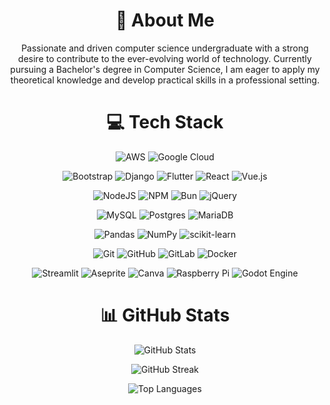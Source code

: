 <div align="center">
  <h1>💫 About Me</h1>
  <p>
    Passionate and driven computer science undergraduate with a strong desire to contribute to the ever-evolving world of technology. Currently pursuing a Bachelor's degree in Computer Science, I am eager to apply my theoretical knowledge and develop practical skills in a professional setting.
  </p>
</div>

<div align="center">
  <h1>💻 Tech Stack</h1>
  
  <!-- Cloud -->
  ![AWS](https://img.shields.io/badge/AWS-%23FF9900.svg?style=for-the-badge&logo=amazon-aws&logoColor=white) 
  ![Google Cloud](https://img.shields.io/badge/GoogleCloud-%234285F4.svg?style=for-the-badge&logo=google-cloud&logoColor=white)
  
  <!-- Frameworks -->
  ![Bootstrap](https://img.shields.io/badge/bootstrap-%238511FA.svg?style=for-the-badge&logo=bootstrap&logoColor=white) 
  ![Django](https://img.shields.io/badge/django-%23092E20.svg?style=for-the-badge&logo=django&logoColor=white) 
  ![Flutter](https://img.shields.io/badge/Flutter-%2302569B.svg?style=for-the-badge&logo=Flutter&logoColor=white) 
  ![React](https://img.shields.io/badge/react-%2320232a.svg?style=for-the-badge&logo=react&logoColor=%2361DAFB) 
  ![Vue.js](https://img.shields.io/badge/vue.js-%2335495e.svg?style=for-the-badge&logo=vuedotjs&logoColor=%234FC08D)
  
  <!-- JavaScript Ecosystem -->
  ![NodeJS](https://img.shields.io/badge/node.js-6DA55F?style=for-the-badge&logo=node.js&logoColor=white) 
  ![NPM](https://img.shields.io/badge/NPM-%23CB3837.svg?style=for-the-badge&logo=npm&logoColor=white) 
  ![Bun](https://img.shields.io/badge/Bun-%23000000.svg?style=for-the-badge&logo=bun&logoColor=white) 
  ![jQuery](https://img.shields.io/badge/jquery-%230769AD.svg?style=for-the-badge&logo=jquery&logoColor=white)
  
  <!-- Databases -->
  ![MySQL](https://img.shields.io/badge/mysql-4479A1.svg?style=for-the-badge&logo=mysql&logoColor=white) 
  ![Postgres](https://img.shields.io/badge/postgres-%23316192.svg?style=for-the-badge&logo=postgresql&logoColor=white) 
  ![MariaDB](https://img.shields.io/badge/MariaDB-003545?style=for-the-badge&logo=mariadb&logoColor=white)
  
  <!-- Data Science -->
  ![Pandas](https://img.shields.io/badge/pandas-%23150458.svg?style=for-the-badge&logo=pandas&logoColor=white) 
  ![NumPy](https://img.shields.io/badge/numpy-%23013243.svg?style=for-the-badge&logo=numpy&logoColor=white) 
  ![scikit-learn](https://img.shields.io/badge/scikit--learn-%23F7931E.svg?style=for-the-badge&logo=scikit-learn&logoColor=white)
  
  <!-- Tools -->
  ![Git](https://img.shields.io/badge/git-%23F05033.svg?style=for-the-badge&logo=git&logoColor=white) 
  ![GitHub](https://img.shields.io/badge/github-%23121011.svg?style=for-the-badge&logo=github&logoColor=white) 
  ![GitLab](https://img.shields.io/badge/gitlab-%23181717.svg?style=for-the-badge&logo=gitlab&logoColor=white) 
  ![Docker](https://img.shields.io/badge/docker-%230db7ed.svg?style=for-the-badge&logo=docker&logoColor=white)
  
  <!-- Other -->
  ![Streamlit](https://img.shields.io/badge/Streamlit-%23FE4B4B.svg?style=for-the-badge&logo=streamlit&logoColor=white) 
  ![Aseprite](https://img.shields.io/badge/Aseprite-FFFFFF?style=for-the-badge&logo=Aseprite&logoColor=#7D929E) 
  ![Canva](https://img.shields.io/badge/Canva-%2300C4CC.svg?style=for-the-badge&logo=Canva&logoColor=white) 
  ![Raspberry Pi](https://img.shields.io/badge/-Raspberry_Pi-C51A4A?style=for-the-badge&logo=Raspberry-Pi) 
  ![Godot Engine](https://img.shields.io/badge/GODOT-%23FFFFFF.svg?style=for-the-badge&logo=godot-engine)
</div>

<div align="center">
  <h1>📊 GitHub Stats</h1>
  
  ![GitHub Stats](https://github-readme-stats.vercel.app/api?username=PenSul&theme=default_repocard&hide_border=false&include_all_commits=true&count_private=true)
  
  ![GitHub Streak](https://github-readme-streak-stats.herokuapp.com/?user=PenSul&theme=default_repocard&hide_border=false)
  
  ![Top Languages](https://github-readme-stats.vercel.app/api/top-langs/?username=PenSul&theme=default_repocard&hide_border=false&include_all_commits=true&count_private=true&layout=compact)
</div>
